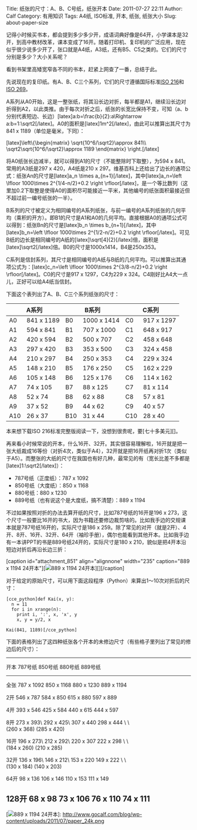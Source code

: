 Title: 纸张的尺寸：A、B、C号纸，纸张开本
Date: 2011-07-27 22:11
Author: Calf
Category: 有用知识
Tags: A4纸, ISO标准, 开本, 纸张, 纸张大小
Slug: about-paper-size

记得小时候买书本，都会提到多少多少开，成语词典好像是64开，小学课本是32开，到高中教材改革，课本变成了16开。随着打印机、复印机的广泛应用，现在似乎很少说多少开了，张口就是A4纸，A3纸，还有B5、C5之类的。它们的尺寸分别是多少？大小关系呢？

看到书架里高矮宽窄各不同的书本，赶紧上网查了一番，总结于此。<!--more-->

先说现在的复印纸。有A、B、C三个系列，它们的尺寸遵循国际标准[ISO
216][]和[ISO 269][]。

A系列从A0开始，这是一整张纸，将其沿长边对折，每半都是A1，继续沿长边对折得到A2，以此类推。由于每次对折之后，纸张的长宽比保持不变，可知（a、b分别代表短边、长边）[latex]a:b=\\frac{b}{2}:a\\Rightarrow
a:b=1:\\sqrt2[/latex]。A0的面积是[latex]1m\^2[/latex]，由此可以推算出其尺寸为841
x 1189（单位是毫米，下同）：

[latex]\\left\\{\\begin{matrix} \\sqrt{10\^6/\\sqrt2}\\approx 841\\\\
\\sqrt2\\sqrt{10\^6/\\sqrt2}\\approx 1189 \\end{matrix} \\right.[/latex]

将A0纸张长边减半，就可以得到A1的尺寸（不能整除时下取整），为594 x
841。常用的A3纸是297 x 420，A4纸是210 x
297。维基百科上还给出了边长的通项公式：纸张An的尺寸是[latex]a\_n \\times
a\_{n+1}[/latex]，其中[latex]a\_n=\\left \\lfloor 1000\\times
2\^{1/4-n/2}+0.2 \\right
\\rfloor[/latex]，是一个等比数列（这里加0.2下取整是使得A0的面积尽可能接近一平米，其他编号的纸张面积最接近但不超过前一编号纸张的一半）。

B系列的尺寸被定义为相同编号的A系列纸张，与前一编号的A系列纸张的几何平均（乘积的开方）。即B1的尺寸是A1和A0的几何平均。直接根据A0的通项公式可以得到：纸张Bn的尺寸是[latex]b\_n
\\times b\_{n+1}[/latex]，其中[latex]b\_n=\\left \\lfloor 1000\\times
2\^{1/2-n/2}+0.2 \\right
\\rfloor[/latex]。可见B纸的边长是相同编号的A纸的[latex]\\sqrt[4]{2}[/latex]倍，面积是[latex]\\sqrt2[/latex]倍。B0的尺寸是1000x1414，B4是250x353。

C系列是信封系列，其尺寸是相同编号的A纸与B纸的几何平均。可以推算出其通项公式为：[latex]c\_n=\\left
\\lfloor 1000\\times 2\^{3/8-n/2}+0.2 \\right
\\rfloor[/latex]。C0的尺寸是917 x 1297，C4为229 x
324。C4刚好比A4大一点儿，正好可以给A4纸当信封。

下面这个表列出了A、B、C三个系列纸张的尺寸：

<table>
<thead>
<tr>
<th colspan="2">
A系列

</th>
<th colspan="2">
B系列

</th>
<th colspan="2">
C系列

</th>
</tr>
</thead>
<tbody>
<tr>
<td>
A0

</td>
<td>
841 x 1189

</td>
<td>
B0

</td>
<td>
1000 x 1414

</td>
<td>
C0

</td>
<td>
917 x 1297

</td>
</tr>
<tr>
<td>
A1

</td>
<td>
594 x 841

</td>
<td>
B1

</td>
<td>
707 x 1000

</td>
<td>
C1

</td>
<td>
648 x 917

</td>
</tr>
<tr>
<td>
A2

</td>
<td>
420 x 594

</td>
<td>
B2

</td>
<td>
500 x 707

</td>
<td>
C2

</td>
<td>
458 x 648

</td>
</tr>
<tr>
<td>
A3

</td>
<td>
297 x 420

</td>
<td>
B3

</td>
<td>
353 x 500

</td>
<td>
C3

</td>
<td>
324 x 458

</td>
</tr>
<tr>
<td>
A4

</td>
<td>
210 x 297

</td>
<td>
B4

</td>
<td>
250 x 353

</td>
<td>
C4

</td>
<td>
229 x 324

</td>
</tr>
<tr>
<td>
A5

</td>
<td>
148 x 210

</td>
<td>
B5

</td>
<td>
176 x 250

</td>
<td>
C5

</td>
<td>
162 x 229

</td>
</tr>
<tr>
<td>
A6

</td>
<td>
105 x 148

</td>
<td>
B6

</td>
<td>
125 x 176

</td>
<td>
C6

</td>
<td>
114 x 162

</td>
</tr>
<tr>
<td>
A7

</td>
<td>
74 x 105

</td>
<td>
B7

</td>
<td>
88 x 125

</td>
<td>
C7

</td>
<td>
81 x 114

</td>
</tr>
<tr>
<td>
A8

</td>
<td>
52 x 74

</td>
<td>
B8

</td>
<td>
62 x 88

</td>
<td>
C8

</td>
<td>
57 x 81

</td>
</tr>
<tr>
<td>
A9

</td>
<td>
37 x 52

</td>
<td>
B9

</td>
<td>
44 x 62

</td>
<td>
C9

</td>
<td>
40 x 57

</td>
</tr>
<tr>
<td>
A10

</td>
<td>
26 x 37

</td>
<td>
B10

</td>
<td>
31 x 44

</td>
<td>
C10

</td>
<td>
28 x 40

</td>
</tr>
</tbody>
</table>
本来想下载ISO 216标准完整版阅读一下，没想到很贵呢，要[七十多美元][]。

再来看小时候常说的开本，什么16开、32开。其实很容易理解啦，16开就是把一张大纸裁成16等份（对折4次，类似于A4），32开就是把16开纸再对折1次（类似于A5）。而整张的大纸的尺寸在我国也有好几种，最常见的有（宽长比差不多都是[latex]1:\\sqrt2[/latex]）：

-   787号纸（正度纸）：787 x 1092
-   850号纸（大度纸）：850 x 1168
-   880号纸：880 x 1230
-   889号纸（也有说这个是大度纸，搞不清楚）：889 x 1194

不过如果按照对折的办法去算开纸的尺寸，比如787号纸的16开是196 x
273，这个尺寸一般要比16开的书大，因为书籍还要修边裁剪啥的。比如我手边的交规课本就是787号纸16开的，实际尺寸是186
x
259。除了常见的对开（就是2开）、4开、8开、16开、32开、64开（袖珍手册），偶尔也能看到其他开本。比如我手边有一本讲PPT的书是889号纸24开的，实际尺寸是180
x 210，貌似是把4开本沿短边对折后再沿长边三折：

[caption id="attachment\_851" align="alignnone" width="235" caption="889
x 1194 24开本"][![889 x 1194 24开本][]][][/caption]

对于给定的原始尺寸，可以用下面这段程序（Python）来算出1～10次对折后的尺寸：

    [cce_python]def Kai(x, y):
      n = 11
      for i in xrange(n):
        print i, ':', x, 'x', y
        x, y = y/2, x

    Kai(841, 1189)[/cce_python]

下面的表格列出了这四种纸张各个开本的未修边尺寸（有些格子里列出了常见的修边后的尺寸）：

  ---------------------------------------------------------------
  开本    787号纸        850号纸        880号纸      889号纸
  ------- -------------- -------------- ------------ ------------
  全张    787 x 1092     850 x 1168     880 x 1230   889 x 1194

  2开     546 x 787      584 x 850      615 x 880    597 x 889

  4开     393 x 546      425 x 584      440 x 615    444 x 597

  8开     273 x 393\     292 x 425\     307 x 440    298 x 444
          \              \                           
           (260 x 368)    (285 x 420)                

  16开    196 x 273\     212 x 292\     220 x 307    222 x 298
          \              \                           
           (184 x 260)    (210 x 285)                

  32开    136 x 196\     146 x 212\     153 x 220    149 x 222
          \              \                           
           (130 x 184)    (140 x 203)                

  64开    98 x 136       106 x 146      110 x 153    111 x 149

  128开   68 x 98        73 x 106       76 x 110     74 x 111
  ---------------------------------------------------------------

  [ISO 216]: http://en.wikipedia.org/wiki/A4_paper "ISO 216"
  [ISO 269]: http://en.wikipedia.org/wiki/ISO_269 "ISO 269"
  [七十多美元]: http://webstore.ansi.org/RecordDetail.aspx?sku=ISO+216%3a2007
    "购买ISO 216标准"
  [889 x 1194 24开本]: http://www.gocalf.com/blog/wp-content/uploads/2011/07/paper_24k-235x300.png
    "paper_24k"
  [![889 x 1194 24开本][]]: http://www.gocalf.com/blog/wp-content/uploads/2011/07/paper_24k.png

